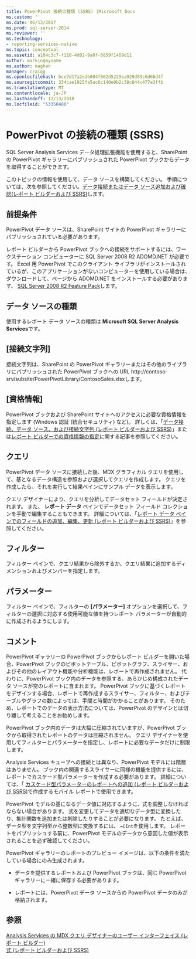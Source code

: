 ```yaml
---
title: PowerPivot 接続の種類 (SSRS) |Microsoft Docs
ms.custom: ''
ms.date: 06/13/2017
ms.prod: sql-server-2014
ms.reviewer: ''
ms.technology:
- reporting-services-native
ms.topic: conceptual
ms.assetid: a104c3c7-f118-4d02-9a0f-6859f1469d11
author: markingmyname
ms.author: maghan
manager: craigg
ms.openlocfilehash: bce7d17a2edb004f662d5229ea929d89c6d66d4f
ms.sourcegitcommit: 334cae1925fa5ac6c140e0b2c38c844c477e3ffb
ms.translationtype: MT
ms.contentlocale: ja-JP
ms.lasthandoff: 12/13/2018
ms.locfileid: "53350480"
---
```

# <a name="powerpivot-connection-type-ssrs"></a>PowerPivot の接続の種類 (SSRS)
  SQL Server Analysis Services データ処理拡張機能を使用すると、SharePoint の PowerPivot ギャラリーにパブリッシュされた PowerPivot ブックからデータを取得することができます。  
  
 このトピックの情報を使用して、データ ソースを構築してください。 手順については、次を参照してください。[データ接続またはデータ ソース追加および確認&#40;レポート ビルダーおよび SSRS&#41;](add-and-verify-a-data-connection-report-builder-and-ssrs.md)します。  
  
## <a name="prerequisites"></a>前提条件  
 PowerPivot データ ソースは、SharePoint サイトの PowerPivot ギャラリーにパブリッシュされている必要があります。  
  
 レポート ビルダーから PowerPivot ブックへの接続をサポートするには、ワークステーション コンピューターに SQL Server 2008 R2 ADOMD.NET が必要です。 Excel 用 PowerPivot でこのクライアント ライブラリがインストールされているが、このアプリケーションがないコンピューターを使用している場合は、ダウンロードして、ページから ADOMD.NET をインストールする必要があります、 [SQL Server 2008 R2 Feature Pack](https://go.microsoft.com/fwlink/?LinkId=192565)します。  
  
## <a name="data-source-type"></a>データ ソースの種類  
 使用するレポート データ ソースの種類は **Microsoft SQL Server Analysis Services**です。  
  
## <a name="connection-string"></a>[接続文字列]  
 接続文字列は、SharePoint の PowerPivot ギャラリーまたはその他のライブラリにパブリッシュされた PowerPivot ブックへの URL http://contoso-srv/subsite/PowerPivotLibrary/ContosoSales.xlsxします。  
  
## <a name="credentials"></a>[資格情報]  
 PowerPivot ブックおよび SharePoint サイトへのアクセスに必要な資格情報を指定します (Windows 認証 (統合セキュリティ) など)。 詳しくは、「[データ接続、データ ソース、および接続文字列 (レポート ビルダーおよび SSRS)](../data-connections-data-sources-and-connection-strings-in-reporting-services.md)」または[レポート ビルダーでの資格情報の指定](../specify-credentials-in-report-builder.md)に関する記事を参照してください。  
  
## <a name="queries"></a>クエリ  
 PowerPivot データ ソースに接続した後、MDX グラフィカル クエリを使用して、基となるデータ構造を参照および選択してクエリを作成します。 クエリを作成したら、それを実行して結果ペインにサンプル データを表示します。  
  
 クエリ デザイナーにより、クエリを分析してデータセット フィールドが決定されます。 また、 **レポート データ** ペインでデータセット フィールド コレクションを手動で編集することもできます。 詳細については、「[レポート データ ペインでのフィールドの追加、編集、更新 &#40;レポート ビルダーおよび SSRS&#41;](add-edit-refresh-fields-in-the-report-data-pane-report-builder-and-ssrs.md)」を参照してください。  
  
## <a name="filters"></a>フィルター  
 フィルター ペインで、クエリ結果から除外するか、クエリ結果に追加するディメンションおよびメンバーを指定します。  
  
## <a name="parameters"></a>パラメーター  
 フィルター ペインで、フィルターの **[パラメーター]** オプションを選択して、フィルターの選択に対応する使用可能な値を持つレポート パラメーターが自動的に作成されるようにします。  
  
## <a name="remarks"></a>コメント  
 PowerPivot ギャラリーの PowerPivot ブックからレポート ビルダーを開いた場合、PowerPivot ブックのピボットテーブル、ピボットグラフ、スライサー、およびその他のレイアウト機能や分析機能は、レポートで再作成されません。 代わりに、PowerPivot ブック内のデータを参照する、あらかじめ構成されたデータ ソースが空のレポートに含まれます。 PowerPivot ブックに基づくレポートをデザインする場合、レポートで再作成するスライサー、フィルター、およびテーブルやグラフの数によっては、手間と時間がかかることがあります。 そのため、レポートでのデータの表示方法については、PowerPivot のデザインとは切り離して考えることをお勧めします。  
  
 PowerPivot ブック内のデータは大幅に圧縮されていますが、PowerPivot ブックから取得されたレポートのデータは圧縮されません。 クエリ デザイナーを使用してフィルターとパラメーターを指定し、レポートに必要なデータだけに制限します。  
  
 Analysis Services キューブへの接続とは異なり、PowerPivot モデルには階層はありません。 ブック内の関連するスライサーに同様の機能を提供するには、レポートでカスケード型パラメーターを作成する必要があります。 詳細については、「 [カスケード型パラメーターのレポートへの追加 (レポート ビルダーおよび SSRS)](../report-design/add-cascading-parameters-to-a-report-report-builder-and-ssrs.md)で作成するモバイル レポートで使用できます。  
  
 PowerPivot モデルの基になるデータ値に対応するように、式を調整しなければならない場合があります。 式を変更してデータを適切なデータ型に変換したり、集計関数を追加または削除したりすることが必要になります。 たとえば、データ型を文字列型から整数型に変換するには、 `=CInt`を使用します。 レポートをパブリッシュする前に、PowerPivot モデルのデータから意図した値が表示されることを必ず確認してください。  
  
 PowerPivot ギャラリーのレポートのプレビュー イメージは、以下の条件を満たしている場合にのみ生成されます。  
  
-   データを提供するレポートおよび PowerPivot ブックは、同じ PowerPivot ギャラリーに一緒に保存する必要があります。  
  
-   レポートには、PowerPivot データ ソースからの PowerPivot データのみが格納されます。  
  
## <a name="see-also"></a>参照  
 [Analysis Services の MDX クエリ デザイナーのユーザー インターフェイス &#40;レポート ビルダー&#41;](../analysis-services-mdx-query-designer-user-interface-report-builder.md)   
 [式 &#40;レポート ビルダーおよび SSRS&#41;](../report-design/expressions-report-builder-and-ssrs.md)  
  
  
